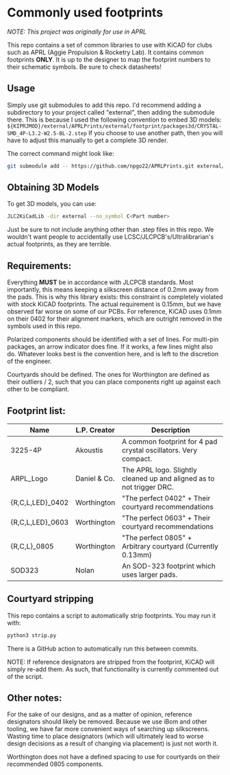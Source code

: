 # Commonly used footprints
*NOTE: This project was originally for use in APRL*

This repo contains a set of common libraries to use with KiCAD for clubs such as APRL (Aggie Propulsion & Rocketry Lab). It contains common footprints **ONLY**. It is up to the designer to map the footprint numbers to their schematic symbols. Be sure to check datasheets!

## Usage
Simply use git submodules to add this repo. I'd recommend adding a subdirectory to your project called "external", then adding the submodule there. This is because I used the following convention to embed 3D models:
`${KIPRJMOD}/external/APRLPrints/external/footprint/packages3d/CRYSTAL-SMD_4P-L3.2-W2.5-BL-2.step`
If you choose to use another path, then you will have to adjust this manually to get a complete 3D render.

The correct command might look like:
```bash
git submodule add -- https://github.com/npgo22/APRLPrints.git external/APRLPrints
```

## Obtaining 3D Models
To get 3D models, you can use: 
```bash
JLC2KiCadLib -dir external --no_symbol C<Part number>
```
Just be sure to not include anything other than .step files in this repo. We wouldn't want people to accidentally use LCSC/JLCPCB's/Ultralibrarian's actual footprints, as they are terrible.

## Requirements:
Everything **MUST** be in accordance with JLCPCB standards. Most importantly, this means keeping a silkscreen distance of 0.2mm away from the pads. This is why this library exists: this constraint is completely violated with stock KiCAD footprints. The actual requirement is 0.15mm, but we have observed far worse on some of our PCBs. For reference, KiCAD uses 0.1mm on their 0402 for their alignment markers, which are outright removed in the symbols used in this repo.

Polarized components should be identified with a set of lines. For multi-pin packages, an arrow indicator does fine. If it works, a few lines might also do. Whatever looks best is the convention here, and is left to the discretion of the engineer.

Courtyards should be defined. The ones for Worthington are defined as their outliers / 2, such that you can place components right up against each other to be compliant.


## Footprint list:

| Name    | L.P. Creator  | Description                                                   |
|---------|----------|---------------------------------------------------------------|
| 3225-4P | Akoustis | A common footprint for 4 pad crystal oscillators. Very compact. |
| ARPL_Logo | Daniel & Co. | The APRL logo. Slightly cleaned up and aligned as to not trigger DRC. |
| {R,C,L,LED}_0402 |Worthington | "The perfect 0402" + Their courtyard recommendations |
| {R,C,L,LED}_0603 |Worthington | "The perfect 0603" + Their courtyard recommendations |
| {R,C,L}_0805 |Worthington | "The perfect 0805"  + Arbitrary courtyard (Currently 0.13mm) |
| SOD323 | Nolan | An SOD-323 footprint which uses larger pads. |


## Courtyard stripping
This repo contains a script to automatically strip footprints. You may run it with:
```bash
python3 strip.py
```
There is a GitHub action to automatically run this between commits.

NOTE: If reference designators are stripped from the footprint, KiCAD will simply re-add them. As such, that functionality is currently commented out of the script.

## Other notes:
For the sake of our designs, and as a matter of opinion, reference designators should likely be removed. Because we use iBom and other tooling, we have far more convenient ways of searching up silkscreens. Wasting time to place designators (which will ultimately lead to worse design decisions as a result of changing via placement) is just not worth it.

Worthington does not have a defined spacing to use for courtyards on their recommended 0805 components.

